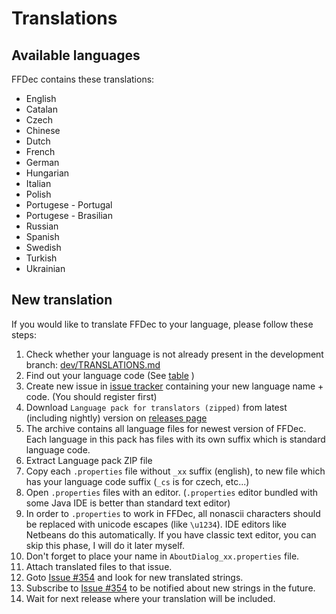 # Translations

## Available languages
 FFDec contains these translations:
 - English
 - Catalan
 - Czech
 - Chinese
 - Dutch
 - French
 - German
 - Hungarian
 - Italian
 - Polish
 - Portugese - Portugal
 - Portugese - Brasilian
 - Russian
 - Spanish
 - Swedish
 - Turkish
 - Ukrainian

## New translation
If you would like to translate FFDec to your language, please follow these steps:

1. Check whether your language is not already present in the development branch:
[dev/TRANSLATIONS.md](https://github.com/jindrapetrik/jpexs-decompiler/blob/dev/TRANSLATIONS.md)
2. Find out your language code (See [table](http://www.loc.gov/standards/iso639-2/php/code_list.php) )
3. Create new issue in [issue tracker](https://www.free-decompiler.com/flash/issues/) containing your new language name + code. (You should register first)
4. Download `Language pack for translators (zipped)` from latest (including nightly) version on [releases page](https://github.com/jindrapetrik/jpexs-decompiler/releases)
5. The archive contains all language files for newest version of FFDec. Each language in this pack has files with its own suffix which is standard language code.
6. Extract Language pack ZIP file
7. Copy each `.properties` file without `_xx` suffix (english), to new file which has your language code suffix (`_cs` is for czech, etc...)
8. Open `.properties` files with an editor. (`.properties` editor bundled with some Java IDE is better than standard text editor)
9. In order to `.properties` to work in FFDec, all nonascii characters should be replaced with unicode escapes (like `\u1234`). IDE editors like Netbeans do this automatically. If you have classic text editor, you can skip this phase, I will do it later myself.
10. Don't forget to place your name in `AboutDialog_xx.properties` file.
11. Attach translated files to that issue.
12. Goto [Issue #354] and look for new translated strings.
12. Subscribe to [Issue #354] to be notified about new strings in the future.
13. Wait for next release where your translation will be included.

[Issue #354]: https://www.free-decompiler.com/flash/issues/354-new-translations
